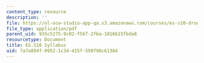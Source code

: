 ```yaml
---
content_type: resource
description: ''
file: https://ol-ocw-studio-app-qa.s3.amazonaws.com/courses/es-s10-drugs-and-the-brain-spring-2013/7a7a894f09521c34415f599790c61384_MITES_S10S13_Syllabus.pdf
file_type: application/pdf
parent_uid: 935c5275-9c02-f567-2fba-1816615fbda8
resourcetype: Document
title: ES.S10 Syllabus
uid: 7a7a894f-0952-1c34-415f-599790c61384
---
```

